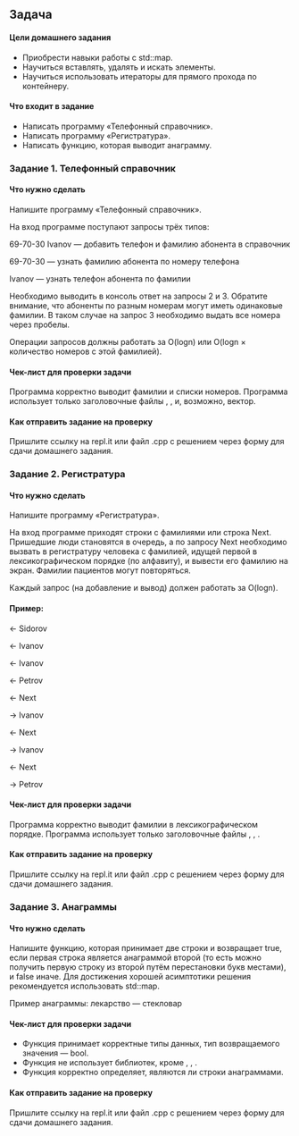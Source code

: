 ## Задача ##
#### Цели домашнего задания ####
- Приобрести навыки работы с std::map.
- Научиться вставлять, удалять и искать элементы.
- Научиться использовать итераторы для прямого прохода по контейнеру.


#### Что входит в задание #### 
- Написать программу «Телефонный справочник».
- Написать программу «Регистратура».
- Написать функцию, которая выводит анаграмму.


### Задание 1. Телефонный справочник ###


#### Что нужно сделать ####

Напишите программу «Телефонный справочник».

На вход программе поступают запросы трёх типов:

69-70-30 Ivanov — добавить телефон и фамилию абонента в справочник

69-70-30 — узнать фамилию абонента по номеру телефона

Ivanov — узнать телефон абонента по фамилии



Необходимо выводить в консоль ответ на запросы 2 и 3. Обратите внимание, что абоненты по разным номерам могут иметь одинаковые фамилии. В таком случае на запрос 3 необходимо выдать все номера через пробелы.

Операции запросов должны работать за O(logn) или O(logn × количество номеров с этой фамилией).



#### Чек-лист для проверки задачи #### 

Программа корректно выводит фамилии и списки номеров.
Программа использует только заголовочные файлы <iostream>, <string>, <map> и, возможно, вектор.


#### Как отправить задание на проверку ####

Пришлите ссылку на repl.it или файл .срр с решением через форму для сдачи домашнего задания.





### Задание 2. Регистратура ###


#### Что нужно сделать #### 

Напишите программу «Регистратура».

На вход программе приходят строки с фамилиями или строка Next. Пришедшие люди становятся в очередь, а по запросу Next необходимо вызвать в регистратуру человека с фамилией, идущей первой в лексикографическом порядке (по алфавиту), и вывести его фамилию на экран. Фамилии пациентов могут повторяться.

Каждый запрос (на добавление и вывод) должен работать за O(logn).



#### Пример: ####

← Sidorov

← Ivanov

← Ivanov

← Petrov

← Next

→ Ivanov

← Next

→ Ivanov

← Next

→ Petrov



#### Чек-лист для проверки задачи #### 

Программа корректно выводит фамилии в лексикографическом порядке.
Программа использует только заголовочные файлы <iostream>, <string>, <map>.


#### Как отправить задание на проверку ####

Пришлите ссылку на repl.it или файл .срр с решением через форму для сдачи домашнего задания.



### Задание 3. Анаграммы ### 


#### Что нужно сделать ####

Напишите функцию, которая принимает две строки и возвращает true, если первая строка является анаграммой второй (то есть можно получить первую строку из второй путём перестановки букв местами), и false иначе. Для достижения хорошей асимптотики решения рекомендуется использовать std::map.

Пример анаграммы: лекарство — стекловар



#### Чек-лист для проверки задачи #### 

- Функция принимает корректные типы данных, тип возвращаемого значения — bool.
- Функция не использует библиотек, кроме <iostream>, <map>, <string>.
- Функция корректно определяет, являются ли строки анаграммами.


#### Как отправить задание на проверку #### 

Пришлите ссылку на repl.it или файл .срр с решением через форму для сдачи домашнего задания.